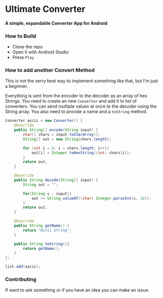 # Ultimate Converter
#### A simple, expandable Converter App for Android

### How to Build
* Clone the repo
* Open it with Android Studio
* Press `Play`

### How to add another Convert Method
This is not the verry best way to implement something like that, but I'm just a beginner.

Everything is sent from the encoder to the decoder as an array of hex Strings. You need to create an new `Converter` and add it to list of converters. You can send multiple values at once to the decoder using the String array. You also need to provide a name and a `toString` method.

```java
Converter ascii = new Converter() {
    @Override
    public String[] encode(String input) {
        char[] chars = input.toCharArray();
        String[] out = new String[chars.length];

        for (int i = 0; i < chars.length; i++){
            out[i] = Integer.toHexString((int) chars[i]);
        }
        return out;
    }

    @Override
    public String decode(String[] input) {
        String out = "";

        for(String s : input){
            out += String.valueOf((char) Integer.parseInt(s, 16));
        }
        return out;
    }

    @Override
    public String getName() {
        return "Ascii String";
    }

    public String toString(){
        return getName();
    }
};

list.add(ascii);
```

### Contributing

If want to ask something or if you have an idea you can make an issue.